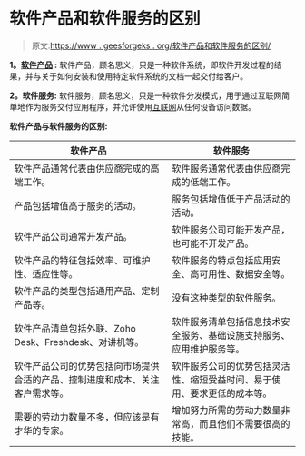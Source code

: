 # 软件产品和软件服务的区别

> 原文:[https://www . geesforgeks . org/软件产品和软件服务的区别/](https://www.geeksforgeeks.org/difference-between-software-products-and-software-services/)

**1。[软件产品](https://www.geeksforgeeks.org/software-engineering-software-product/) :**
软件产品，顾名思义，只是一种软件系统，即软件开发过程的结果，并与关于如何安装和使用特定软件系统的文档一起交付给客户。

**2。软件服务:**
软件服务，顾名思义，只是一种软件分发模式，用于通过互联网简单地作为服务交付应用程序，并允许使用[互联网](https://www.geeksforgeeks.org/the-internet-and-the-web/)从任何设备访问数据。

**软件产品与软件服务的区别:**

<center>

| 软件产品 | 软件服务 |
| --- | --- |
| 软件产品通常代表由供应商完成的高端工作。 | 软件服务通常代表由供应商完成的低端工作。 |
| 产品包括增值高于服务的活动。 | 服务包括增值低于产品活动的活动。 |
| 软件产品公司通常开发产品。 | 软件服务公司可能开发产品，也可能不开发产品。 |
| 软件产品的特征包括效率、可维护性、适应性等。 | 软件服务的特点包括应用安全、高可用性、数据安全等。 |
| 软件产品的类型包括通用产品、定制产品等。 | 没有这种类型的软件服务。 |
| 软件产品清单包括外联、Zoho Desk、Freshdesk、对讲机等。 | 软件服务清单包括信息技术安全服务、基础设施支持服务、应用维护服务等。 |
| 软件产品公司的优势包括向市场提供合适的产品、控制进度和成本、关注客户需求等。 | 软件服务公司的优势包括灵活性、缩短受益时间、易于使用、要求更低的成本等。 |
| 需要的劳动力数量不多，但应该是有才华的专家。 | 增加努力所需的劳动力数量非常高，而且他们不需要很高的技能。 |

</center>
